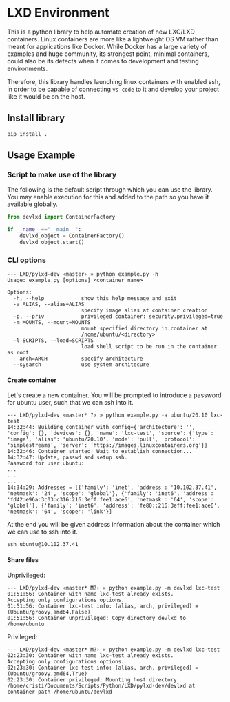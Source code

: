 # LXD Environment

This is a python library to help automate creation of new LXC/LXD containers. Linux containers are more like a lightweight OS VM rather than meant for applications like Docker. While Docker has  a large variety of examples and huge community, its strongest point, minimal containers, could also be its defects when it comes to development and testing environments.

Therefore, this library handles launching linux containers with enabled ssh, in order to be capable of connecting `vs code` to it and develop your project like it would be on the host.

## Install library

```shell
pip install .
```

## Usage Example

### Script to make use of the library

The following is the default script through which you can use the library. You may enable execution for this and added to the path so you have it available globally.

```python
from devlxd import ContainerFactory

if __name__=="__main__":
	devlxd_object = ContainerFactory()
	devlxd_object.start()
```



### CLI options

```shell
--- LXD/pylxd-dev ‹master› » python example.py -h
Usage: example.py [options] <container_name>

Options:
  -h, --help            show this help message and exit
  -a ALIAS, --alias=ALIAS
                        specify image alias at container creation
  -p, --priv            privileged container: security.privileged=true
  -m MOUNTS, --mount=MOUNTS
                        mount specified directory in container at
                        /home/ubuntu/<directory>
  -l SCRIPTS, --load=SCRIPTS
                        load shell script to be run in the container as root
  --arch=ARCH           specify architecture
  --sysarch             use system architecure
```

#### Create container

Let's create a new container. You will be prompted to introduce a password for ubuntu user, such that we can ssh into it.

```shell
--- LXD/pylxd-dev ‹master* ?› » python example.py -a ubuntu/20.10 lxc-test
14:32:44: Building container with config={'architecture': '', 'config': {}, 'devices': {}, 'name': 'lxc-test', 'source': {'type': 'image', 'alias': 'ubuntu/20.10', 'mode': 'pull', 'protocol': 'simplestreams', 'server': 'https://images.linuxcontainers.org'}}
14:32:46: Container started! Wait to establish connection...
14:32:47: Update, passwd and setup ssh.
Password for user ubuntu: 
...
...
...
14:34:29: Addresses = [{'family': 'inet', 'address': '10.102.37.41', 'netmask': '24', 'scope': 'global'}, {'family': 'inet6', 'address': 'fd42:e96a:3c03:c316:216:3eff:fee1:ace6', 'netmask': '64', 'scope': 'global'}, {'family': 'inet6', 'address': 'fe80::216:3eff:fee1:ace6', 'netmask': '64', 'scope': 'link'}]
```

At the end you will be given address information about the container which we can use to ssh into it.

```shell
ssh ubuntu@10.102.37.41
```

#### Share files

Unprivileged:

```shell
--- LXD/pylxd-dev ‹master* M?› » python example.py -m devlxd lxc-test
01:51:56: Container with name lxc-test already exists.                            
Accepting only configurations options.
01:51:56: Container lxc-test info: (alias, arch, privileged) = (Ubuntu/groovy,amd64,False)
01:51:56: Container unprivileged: Copy directory devlxd to /home/ubuntu
```

Privileged:

```shell
--- LXD/pylxd-dev ‹master* M?› » python example.py -m devlxd lxc-test
02:23:30: Container with name lxc-test already exists.                            
Accepting only configurations options.
02:23:30: Container lxc-test info: (alias, arch, privileged) = (Ubuntu/groovy,amd64,True)
02:23:30: Container privileged: Mounting host directory /home/cristi/Documents/Scripts/Python/LXD/pylxd-dev/devlxd at container path /home/ubuntu/devlxd
```

